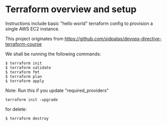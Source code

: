 # Terraform overview and setup 

Instructions include basic "hello world" terraform config to provision a single AWS EC2 instance.

This project originates from https://github.com/sidpalas/devops-directive-terraform-course

We shall be running the following commands:

```
$ terraform init
$ terraform validate
$ terraform fmt
$ terraform plan
$ terraform apply
```
Note: Run this if you update "required_providers"
```
terraform init -upgrade
```

for delete:
```
$ terraform destroy
```
